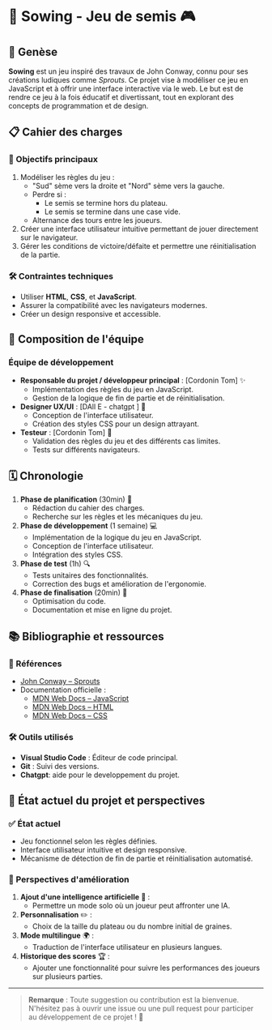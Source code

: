 # 🌱 Sowing - Jeu de semis 🎮

## 🌟 Genèse

**Sowing** est un jeu inspiré des travaux de John Conway, connu pour ses créations ludiques comme *Sprouts*. Ce projet vise à modéliser ce jeu en JavaScript et à offrir une interface interactive via le web. Le but est de rendre ce jeu à la fois éducatif et divertissant, tout en explorant des concepts de programmation et de design.

## 📋 Cahier des charges

### 🎯 Objectifs principaux
1. Modéliser les règles du jeu :
   - "Sud" sème vers la droite et "Nord" sème vers la gauche.
   - Perdre si :
     - Le semis se termine hors du plateau.
     - Le semis se termine dans une case vide.
   - Alternance des tours entre les joueurs.
2. Créer une interface utilisateur intuitive permettant de jouer directement sur le navigateur.
3. Gérer les conditions de victoire/défaite et permettre une réinitialisation de la partie.

### 🛠️ Contraintes techniques
- Utiliser **HTML**, **CSS**, et **JavaScript**.
- Assurer la compatibilité avec les navigateurs modernes.
- Créer un design responsive et accessible.

## 👥 Composition de l'équipe

### Équipe de développement
- **Responsable du projet / développeur principal** : [Cordonin Tom] ✨
  - Implémentation des règles du jeu en JavaScript.
  - Gestion de la logique de fin de partie et de réinitialisation.
- **Designer UX/UI** : [DAll E - chatgpt ] 🎨
  - Conception de l'interface utilisateur.
  - Création des styles CSS pour un design attrayant.
- **Testeur** : [Cordonin Tom] 🧪
  - Validation des règles du jeu et des différents cas limites.
  - Tests sur différents navigateurs.

## 🗓️ Chronologie

1. **Phase de planification** (30min) 📝
   - Rédaction du cahier des charges.
   - Recherche sur les règles et les mécaniques du jeu.
2. **Phase de développement** (1 semaine) 💻
   - Implémentation de la logique du jeu en JavaScript.
   - Conception de l'interface utilisateur.
   - Intégration des styles CSS.
3. **Phase de test** (1h) 🔍
   - Tests unitaires des fonctionnalités.
   - Correction des bugs et amélioration de l'ergonomie.
4. **Phase de finalisation** (20min) 🏁
   - Optimisation du code.
   - Documentation et mise en ligne du projet.

## 📚 Bibliographie et ressources

### 📖 Références
- [John Conway – Sprouts](https://en.wikipedia.org/wiki/Sprouts_(game))
- Documentation officielle :
  - [MDN Web Docs – JavaScript](https://developer.mozilla.org/en-US/docs/Web/JavaScript)
  - [MDN Web Docs – HTML](https://developer.mozilla.org/en-US/docs/Web/HTML)
  - [MDN Web Docs – CSS](https://developer.mozilla.org/en-US/docs/Web/CSS)

### 🛠️ Outils utilisés
- **Visual Studio Code** : Éditeur de code principal.
- **Git** : Suivi des versions.
- **Chatgpt**: aide pour le developpement du projet.

## 🚀 État actuel du projet et perspectives

### ✅ État actuel
- Jeu fonctionnel selon les règles définies.
- Interface utilisateur intuitive et design responsive.
- Mécanisme de détection de fin de partie et réinitialisation automatisé.

### 🔮 Perspectives d'amélioration
1. **Ajout d'une intelligence artificielle** 🤖 :
   - Permettre un mode solo où un joueur peut affronter une IA.
2. **Personnalisation** ✏️ :
   - Choix de la taille du plateau ou du nombre initial de graines.
3. **Mode multilingue** 🌍 :
   - Traduction de l'interface utilisateur en plusieurs langues.
4. **Historique des scores** 🏆 :
   - Ajouter une fonctionnalité pour suivre les performances des joueurs sur plusieurs parties.

---

> **Remarque** : Toute suggestion ou contribution est la bienvenue. N'hésitez pas à ouvrir une issue ou une pull request pour participer au développement de ce projet ! 🙌
